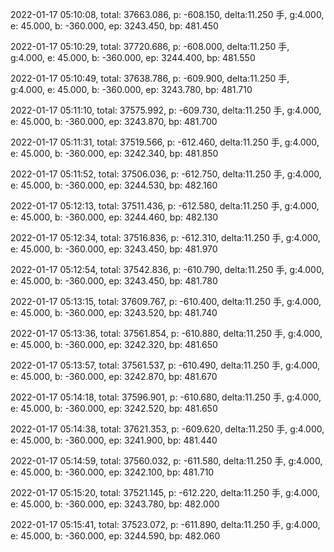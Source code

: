 2022-01-17 05:10:08, total: 37663.086, p: -608.150, delta:11.250 手, g:4.000, e: 45.000, b: -360.000, ep: 3243.450, bp: 481.450

2022-01-17 05:10:29, total: 37720.686, p: -608.000, delta:11.250 手, g:4.000, e: 45.000, b: -360.000, ep: 3244.400, bp: 481.550

2022-01-17 05:10:49, total: 37638.786, p: -609.900, delta:11.250 手, g:4.000, e: 45.000, b: -360.000, ep: 3243.780, bp: 481.710

2022-01-17 05:11:10, total: 37575.992, p: -609.730, delta:11.250 手, g:4.000, e: 45.000, b: -360.000, ep: 3243.870, bp: 481.700

2022-01-17 05:11:31, total: 37519.566, p: -612.460, delta:11.250 手, g:4.000, e: 45.000, b: -360.000, ep: 3242.340, bp: 481.850

2022-01-17 05:11:52, total: 37506.036, p: -612.750, delta:11.250 手, g:4.000, e: 45.000, b: -360.000, ep: 3244.530, bp: 482.160

2022-01-17 05:12:13, total: 37511.436, p: -612.580, delta:11.250 手, g:4.000, e: 45.000, b: -360.000, ep: 3244.460, bp: 482.130

2022-01-17 05:12:34, total: 37516.836, p: -612.310, delta:11.250 手, g:4.000, e: 45.000, b: -360.000, ep: 3243.450, bp: 481.970

2022-01-17 05:12:54, total: 37542.836, p: -610.790, delta:11.250 手, g:4.000, e: 45.000, b: -360.000, ep: 3243.450, bp: 481.780

2022-01-17 05:13:15, total: 37609.767, p: -610.400, delta:11.250 手, g:4.000, e: 45.000, b: -360.000, ep: 3243.520, bp: 481.740

2022-01-17 05:13:36, total: 37561.854, p: -610.880, delta:11.250 手, g:4.000, e: 45.000, b: -360.000, ep: 3242.320, bp: 481.650

2022-01-17 05:13:57, total: 37561.537, p: -610.490, delta:11.250 手, g:4.000, e: 45.000, b: -360.000, ep: 3242.870, bp: 481.670

2022-01-17 05:14:18, total: 37596.901, p: -610.680, delta:11.250 手, g:4.000, e: 45.000, b: -360.000, ep: 3242.520, bp: 481.650

2022-01-17 05:14:38, total: 37621.353, p: -609.620, delta:11.250 手, g:4.000, e: 45.000, b: -360.000, ep: 3241.900, bp: 481.440

2022-01-17 05:14:59, total: 37560.032, p: -611.580, delta:11.250 手, g:4.000, e: 45.000, b: -360.000, ep: 3242.100, bp: 481.710

2022-01-17 05:15:20, total: 37521.145, p: -612.220, delta:11.250 手, g:4.000, e: 45.000, b: -360.000, ep: 3243.780, bp: 482.000

2022-01-17 05:15:41, total: 37523.072, p: -611.890, delta:11.250 手, g:4.000, e: 45.000, b: -360.000, ep: 3244.590, bp: 482.060
